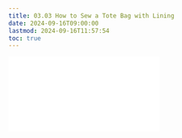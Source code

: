 ```yaml
---
title: 03.03 How to Sew a Tote Bag with Lining
date: 2024-09-16T09:00:00
lastmod: 2024-09-16T11:57:54
toc: true
---
```


![Link to included file contents](../../../../sewing/how-to-sew-a-tote-bag-with-lining.md)
